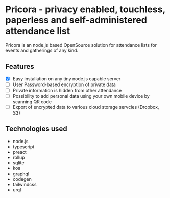 # Pricora - privacy enabled, touchless, paperless and self-administered attendance list

Pricora is an node.js based OpenSource solution for attendance lists for events and gatherings of any kind.

## Features

- [x] Easy installation on any tiny node.js capable server
- [ ] User Password-based encryption of private data
- [ ] Private information is hidden from other attendance
- [ ] Possibility to add personal data using your own mobile device by scanning QR code
- [ ] Export of encrypted data to various cloud storage servcies (Dropbox, S3)

## Technologies used

- node.js
- typescript
- preact
- rollup
- sqlite
- koa
- graphql
- codegen
- tailwindcss
- urql

